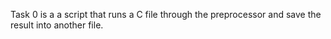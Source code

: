 Task 0 is a a script that runs a C file through the preprocessor and save the result into another file.

